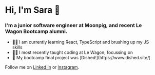 <h1>Hi, I'm Sara 👋</h1>
<h3>I'm a junior software engineer at Moonpig, and recent Le Wagon Bootcamp alumni. </h3>

<ul> 
  <li>👩‍💻 I am currently learning React, TypeScript and brushing up my JS skills</li>
  <li>👩‍🏫 I most recently taught coding at Le Wagon, focussing on</li>
  <li>🍱 My bootcamp final project was [Dished!](https://www.dished.site/)</li>
</ul>

<p align="left">
  Follow me on <a href="https://linkedin.com/in/saraevs" target="blank">Linked In</a> or <a href="https://instagram.com/saraevs" target="blank">Instagram</a>.
</p>